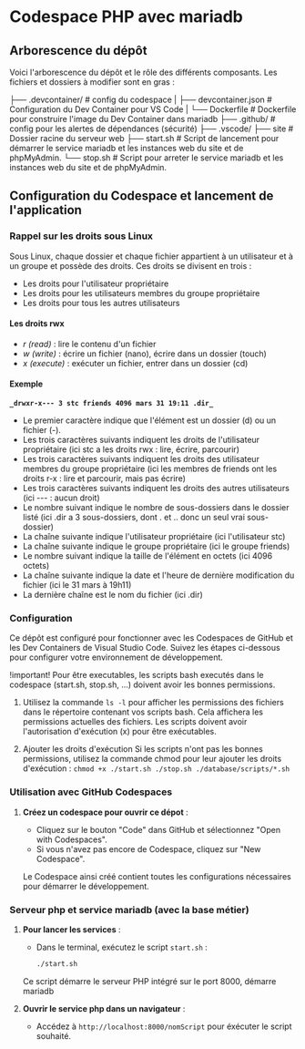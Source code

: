 # Codespace PHP avec mariadb

## Arborescence du dépôt

Voici l'arborescence du dépôt et le rôle des différents composants. Les fichiers et dossiers à modifier sont en gras :

├── .devcontainer/ # config du codespace
|  ├── devcontainer.json # Configuration du Dev Container pour VS Code
|  └── Dockerfile # Dockerfile pour construire l'image du Dev Container  dans mariadb 
├── .github/ # config pour les alertes de dépendances (sécurité)
├── .vscode/ 
├── site # Dossier racine du serveur web
├── start.sh # Script de lancement pour démarrer le service mariadb et les instances web du site et de phpMyAdmin.
└── stop.sh # Script pour arreter le service mariadb et les instances web du site et de phpMyAdmin.


## Configuration du Codespace et lancement de l'application

### Rappel sur les droits sous Linux
Sous Linux, chaque dossier et chaque fichier appartient à un utilisateur et à un groupe et possède des droits.
Ces droits se divisent en trois :
* Les droits pour l'utilisateur propriétaire
* Les droits pour les utilisateurs membres du groupe propriétaire
* Les droits pour tous les autres utilisateurs
 #### Les droits rwx
* _r (read)_ : lire le contenu d'un fichier 
* _w (write)_ : écrire un fichier (nano), écrire dans un dossier (touch)
* _x (execute)_ : exécuter un fichier, entrer dans un dossier (cd)
 #### Exemple
 **```_drwxr-x--- 3 stc friends 4096 mars 31 19:11 .dir_```**
 * Le premier caractère indique que l'élément est un dossier (d) ou un fichier (-).
 * Les trois caractères suivants indiquent les droits de l'utilisateur propriétaire (ici stc a les droits rwx : lire, écrire, parcourir)
 * Les trois caractères suivants indiquent les droits des utilisateur membres du groupe propriétaire (ici les membres de friends ont les droits r-x : lire et parcourir, mais pas écrire)
 * Les trois caractères suivants indiquent les droits des autres utilisateurs (ici --- : aucun droit)
 * Le nombre suivant indique le nombre de sous-dossiers dans le dossier listé (ici .dir a 3 sous-dossiers, dont . et .. donc un seul vrai sous-dossier)
 * La chaîne suivante indique l'utilisateur propriétaire (ici l'utilisateur stc)
 * La chaîne suivante indique le groupe propriétaire (ici le groupe friends)
 * Le nombre suivant indique la taille de l'élément en octets (ici 4096 octets)
 * La chaîne suivante indique la date et l'heure de dernière modification du fichier (ici le 31 mars à 19h11)
 * La dernière chaîne est le nom du fichier (ici .dir)
### Configuration 
Ce dépôt est configuré pour fonctionner avec les Codespaces de GitHub et les Dev Containers de Visual Studio Code. Suivez les étapes ci-dessous pour configurer votre environnement de développement.

!important! 
Pour être executables, les scripts bash executés dans le codespace (start.sh, stop.sh, ...) doivent avoir les bonnes permissions.

1. Utilisez la commande ```ls -l``` pour afficher les permissions des fichiers dans le répertoire contenant vos scripts bash.
Cela affichera les permissions actuelles des fichiers. Les scripts doivent avoir l'autorisation d'exécution (x) pour être exécutables.

2. Ajouter les droits d'exécution
Si les scripts n'ont pas les bonnes permissions, utilisez la commande chmod pour leur ajouter les droits d'exécution :
```chmod +x ./start.sh ./stop.sh ./database/scripts/*.sh```


### Utilisation avec GitHub Codespaces
1. **Créez un codespace pour ouvrir ce dépot** :
   - Cliquez sur le bouton "Code" dans GitHub et sélectionnez "Open with Codespaces".
   - Si vous n'avez pas encore de Codespace, cliquez sur "New Codespace".

   Le Codespace ainsi créé contient toutes les configurations nécessaires pour démarrer le développement.

### Serveur php et service mariadb (avec la base métier)

1. **Pour lancer les services** :
   - Dans le terminal, exécutez le script `start.sh` :
     ```bash
     ./start.sh
     ```
   Ce script démarre le serveur PHP intégré sur le port 8000, démarre mariadb 

2. **Ouvrir le service php dans un navigateur** :
   - Accédez à `http://localhost:8000/nomScript` pour éxécuter le script souhaité.

